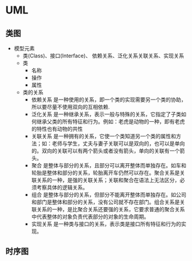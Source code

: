 # UML
## 类图
* 模型元素
    - 类(Class)、接口(Interface)、 依赖关系、泛化关系关联关系、实现关系
    - 类
        - 名称
        - 操作
        - 属性
    - 类的关系 
        - 依赖关系 是一种使用的关系，即一个类的实现需要另一个类的协助，所以要尽量不使用双向的互相依赖.
        - 泛化关系 是一种继承关系，表示一般与特殊的关系，它指定了子类如何继承父类的所有特征和行为。例如：老虎是动物的一种，即有老虎的特性也有动物的共性
        - 关联关系 是一种拥有的关系，它使一个类知道另一个类的属性和方法；如：老师与学生，丈夫与妻子关联可以是双向的，也可以是单向的。双向的关联可以有两个箭头或者没有箭头，单向的关联有一个箭头。
        - 聚合 是整体与部分的关系，且部分可以离开整体而单独存在。如车和轮胎是整体和部分的关系，轮胎离开车仍然可以存在。聚合关系是关联关系的一种，是强的关联关系；关联和聚合在语法上无法区分，必须考察具体的逻辑关系。
        - 组合 是整体与部分的关系，但部分不能离开整体而单独存在。如公司和部门是整体和部分的关系，没有公司就不存在部门。组合关系是关联关系的一种，是比聚合关系还要强的关系，它要求普通的聚合关系中代表整体的对象负责代表部分的对象的生命周期。
        - 实现关系 是一种类与接口的关系，表示类是接口所有特征和行为的实现。
    
## 时序图


